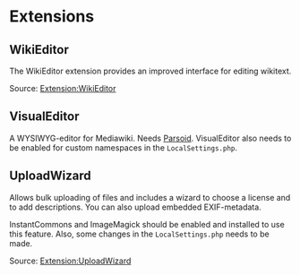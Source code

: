 # Extensions

## WikiEditor

The WikiEditor extension provides an improved interface for editing wikitext.

Source: [Extension:WikiEditor](https://www.mediawiki.org/wiki/Extension:WikiEditor)

## VisualEditor

A WYSIWYG-editor for Mediawiki. Needs [Parsoid](https://www.mediawiki.org/wiki/Parsoid). VisualEditor also needs to be enabled for custom namespaces in the `LocalSettings.php`.

## UploadWizard

Allows bulk uploading of files and includes a wizard to choose a license and to add descriptions. You can also upload embedded EXIF-metadata.

InstantCommons and ImageMagick should be enabled and installed to use this feature. Also, some changes in the `LocalSettings.php` needs to be made.

Source: [Extension:UploadWizard](https://www.mediawiki.org/wiki/Extension:UploadWizard)
